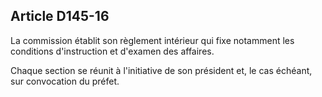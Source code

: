 Article D145-16
----
La commission établit son règlement intérieur qui fixe notamment les conditions
d'instruction et d'examen des affaires.

Chaque section se réunit à l'initiative de son président et, le cas échéant, sur
convocation du préfet.
